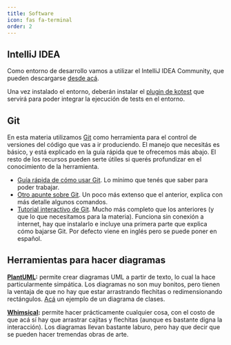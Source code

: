 ```yaml
---
title: Software
icon: fas fa-terminal
order: 2
---
```


## IntelliJ IDEA

Como entorno de desarrollo vamos a utilizar el IntelliJ IDEA Community, que pueden descargarse [desde acá](https://www.jetbrains.com/idea/download).

Una vez instalado el entorno, deberán instalar el [plugin de kotest](https://plugins.jetbrains.com/plugin/14080-kotest) que servirá para poder integrar la ejecución de tests en el entorno.

## Git

En esta materia utilizamos [Git](https://git-scm.com/) como herramienta para el control de versiones del código que vas a ir produciendo. El manejo que necesitás es básico, y está explicado en la guía rápida que te ofrecemos más abajo. El resto de los recursos pueden serte útiles si querés profundizar en el conocimiento de la herramienta.

* [Guía rápida de cómo usar Git](https://github.com/obj1-unahur-2018s2/docs/wiki/Guia-r%C3%A1pida-de-GIT). Lo mínimo que tenés que saber para poder trabajar.
* [Otro apunte sobre Git](https://docs.google.com/document/d/1ozqfYCwt-37stynmgAd5wJlNOFKWYQeIZoeqXpAEs0I/edit). Un poco más extenso que el anterior, explica con más detalle algunos comandos.
* [Tutorial interactivo de Git](https://github.com/jlord/git-it-electron). Mucho más completo que los anteriores (y que lo que necesitamos para la materia). Funciona sin conexión a internet, hay que instalarlo e incluye una primera parte que explica cómo bajarse Git. Por defecto viene en inglés pero se puede poner en español.

## Herramientas para hacer diagramas

**[PlantUML](https://plantuml.com/es/):** permite crear diagramas UML a partir de texto, lo cual la hace particularmente simpática. Los diagramas no son muy bonitos, pero tienen la ventaja de que no hay que estar arrastrando flechitas o redimensionando rectángulos. [Acá](http://www.plantuml.com/plantuml/uml/JSun2a8n40JGFgVOKg_mgozgOQLN69Cr1ZORsUmNGRox4NvXEymyPkuEywLAY8BUwIB8e7SWSeFsMfoFUcEhd90ssubsabluXBM-No8CyOvE_7BMz2yysbKGIzE9JkgSsKQevSboW9RsqyvkRHNdiHu_lW00) un ejemplo de un diagrama de clases.

**[Whimsical](https://whimsical.com/):** permite hacer prácticamente cualquier cosa, con el costo de que acá sí hay que arrastrar cajitas y flechitas (aunque es bastante digna la interacción). Los diagramas llevan bastante laburo, pero hay que decir que se pueden hacer tremendas obras de arte.

